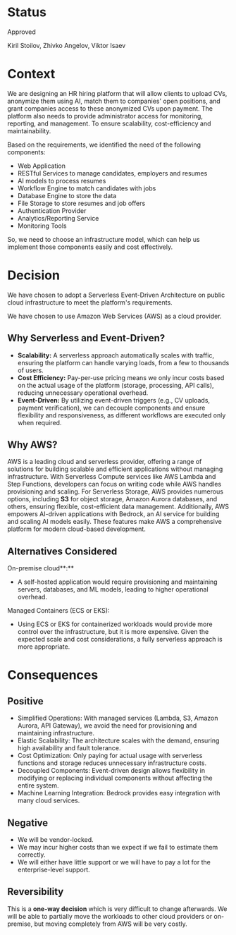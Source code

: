 # Status

Approved

Kiril Stoilov, Zhivko Angelov, Viktor Isaev

# Context

We are designing an HR hiring platform that will allow clients to upload CVs, anonymize them using AI, match them to 
companies' open positions, and grant companies access to these anonymized CVs upon payment. The platform also needs to 
provide administrator access for monitoring, reporting, and management. To ensure scalability, cost-efficiency and 
maintainability.

Based on the requirements, we identified the need of the following components:

- Web Application
- RESTful Services to manage candidates, employers and resumes
- AI models to process resumes
- Workflow Engine to match candidates with jobs
- Database Engine to store the data
- File Storage to store resumes and job offers
- Authentication Provider
- Analytics/Reporting Service
- Monitoring Tools

So, we need to choose an infrastructure model, which can help us implement those components easily and cost effectively.

# Decision

We have chosen to adopt a Serverless Event-Driven Architecture on public cloud infrastructure to meet the platform's 
requirements.

We have chosen to use Amazon Web Services (AWS) as a cloud provider.

## Why Serverless and Event-Driven?

- **Scalability:** A serverless approach automatically scales with traffic, ensuring the platform can handle varying 
loads, from a few to thousands of users.
- **Cost Efficiency:** Pay-per-use pricing means we only incur costs based on the actual usage of the platform 
(storage, processing, API calls), reducing unnecessary operational overhead.
- **Event-Driven:** By utilizing event-driven triggers (e.g., CV uploads, payment verification), we can decouple 
components and ensure flexibility and responsiveness, as different workflows are executed only when required.

## Why AWS?

AWS is a leading cloud and serverless provider, offering a range of solutions for building scalable and efficient 
applications without managing infrastructure. With Serverless Compute services like AWS Lambda and Step Functions, 
developers can focus on writing code while AWS handles provisioning and scaling. For Serverless Storage, AWS provides 
numerous options, including **S3** for object storage, Amazon Aurora databases, and others, ensuring flexible, 
cost-efficient data management. Additionally, AWS empowers AI-driven applications with Bedrock, an AI service for 
building and scaling AI models easily. These features make AWS a comprehensive platform for modern cloud-based 
development.

## Alternatives Considered

On-premise cloud**:**

- A self-hosted application would require provisioning and maintaining servers, databases, and ML models, leading to 
higher operational overhead.

Managed Containers (ECS or EKS):

- Using ECS or EKS for containerized workloads would provide more control over the infrastructure, but it is more 
expensive. Given the expected scale and cost considerations, a fully serverless approach is more appropriate.

# Consequences

## Positive

- Simplified Operations: With managed services (Lambda, S3, Amazon Aurora, API Gateway), we avoid the need for 
provisioning and maintaining infrastructure.
- Elastic Scalability: The architecture scales with the demand, ensuring high availability and fault tolerance.
- Cost Optimization: Only paying for actual usage with serverless functions and storage reduces unnecessary 
infrastructure costs.
- Decoupled Components: Event-driven design allows flexibility in modifying or replacing individual components without 
affecting the entire system.
- Machine Learning Integration: Bedrock provides easy integration with many cloud services.

## Negative

- We will be vendor-locked.
- We may incur higher costs than we expect if we fail to estimate them correctly.
- We will either have little support or we will have to pay a lot for the enterprise-level support.

## Reversibility

This is a **one-way decision** which is very difficult to change afterwards. We will be able to partially move the 
workloads to other cloud providers or on-premise, but moving completely from AWS will be very costly.

 


